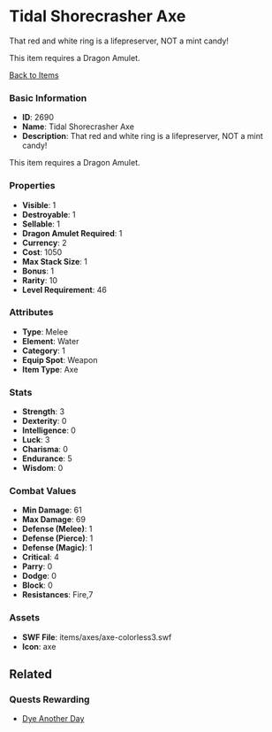 # Tidal Shorecrasher Axe

That red and white ring is a lifepreserver, NOT a mint candy!

This item requires a Dragon Amulet.

[Back to Items](../items.md)

### Basic Information

- **ID**: 2690
- **Name**: Tidal Shorecrasher Axe
- **Description**: That red and white ring is a lifepreserver, NOT a mint candy!

This item requires a Dragon Amulet.

### Properties

- **Visible**: 1
- **Destroyable**: 1
- **Sellable**: 1
- **Dragon Amulet Required**: 1
- **Currency**: 2
- **Cost**: 1050
- **Max Stack Size**: 1
- **Bonus**: 1
- **Rarity**: 10
- **Level Requirement**: 46

### Attributes

- **Type**: Melee
- **Element**: Water
- **Category**: 1
- **Equip Spot**: Weapon
- **Item Type**: Axe

### Stats

- **Strength**: 3
- **Dexterity**: 0
- **Intelligence**: 0
- **Luck**: 3
- **Charisma**: 0
- **Endurance**: 5
- **Wisdom**: 0

### Combat Values

- **Min Damage**: 61
- **Max Damage**: 69
- **Defense (Melee)**: 1
- **Defense (Pierce)**: 1
- **Defense (Magic)**: 1
- **Critical**: 4
- **Parry**: 0
- **Dodge**: 0
- **Block**: 0
- **Resistances**: Fire,7

### Assets

- **SWF File**: items/axes/axe-colorless3.swf
- **Icon**: axe

## Related

### Quests Rewarding

- [Dye Another Day](../quests/468-dye-another-day.md)

